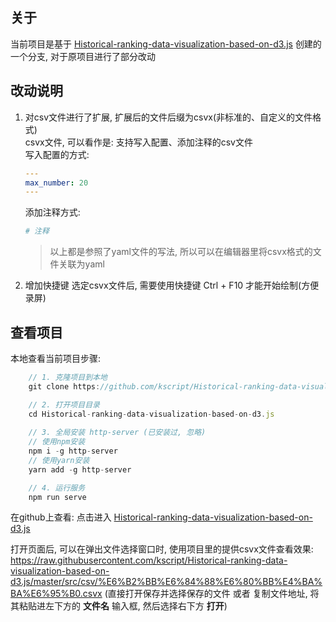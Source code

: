 ## 关于
当前项目是基于 [Historical-ranking-data-visualization-based-on-d3.js](https://github.com/Jannchie/Historical-ranking-data-visualization-based-on-d3.js) 创建的一个分支, 对于原项目进行了部分改动

## 改动说明
1. 对csv文件进行了扩展, 扩展后的文件后缀为csvx(非标准的、自定义的文件格式)  
    csvx文件, 可以看作是: 支持写入配置、添加注释的csv文件  
    写入配置的方式:  
    ``` yaml
    ---
    max_number: 20
    ---
    ```
    添加注释方式:
    ``` yaml
    # 注释
    ```
    > 以上都是参照了yaml文件的写法, 所以可以在编辑器里将csvx格式的文件关联为yaml
2. 增加快捷键
    选定csvx文件后, 需要使用快捷键 Ctrl + F10 才能开始绘制(方便录屏)
## 查看项目
本地查看当前项目步骤:  
``` js
    // 1. 克隆项目到本地
    git clone https://github.com/kscript/Historical-ranking-data-visualization-based-on-d3.js.git

    // 2. 打开项目目录
    cd Historical-ranking-data-visualization-based-on-d3.js
    
    // 3. 全局安装 http-server (已安装过, 忽略)
    // 使用npm安装
    npm i -g http-server
    // 使用yarn安装
    yarn add -g http-server

    // 4. 运行服务
    npm run serve
```
在github上查看: 
点击进入 [Historical-ranking-data-visualization-based-on-d3.js](https://kscript.github.io/Historical-ranking-data-visualization-based-on-d3.js/src/index.html)  
  
打开页面后, 可以在弹出文件选择窗口时, 使用项目里的提供csvx文件查看效果: https://raw.githubusercontent.com/kscript/Historical-ranking-data-visualization-based-on-d3.js/master/src/csv/%E6%B2%BB%E6%84%88%E6%80%BB%E4%BA%BA%E6%95%B0.csvx (直接打开保存并选择保存的文件 或者 复制文件地址, 将其粘贴进左下方的 **文件名** 输入框, 然后选择右下方 **打开**)